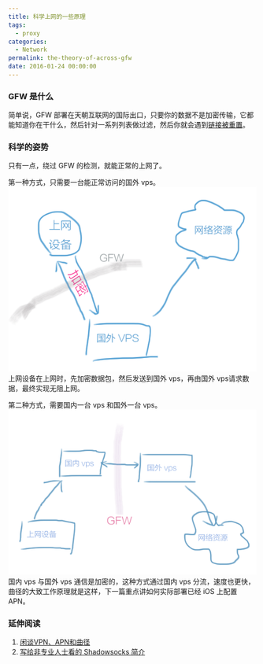 ```yaml
---
title: 科学上网的一些原理
tags:
  - proxy
categories:
  - Network
permalink: the-theory-of-across-gfw
date: 2016-01-24 00:00:00
---
```


### GFW 是什么
简单说，GFW 部署在天朝互联网的国际出口，只要你的数据不是加密传输，它都能知道你在干什么，然后针对一系列列表做过滤，然后你就会遇到[链接被重置](https://zh.wikipedia.org/zh-sg/%E8%BF%9E%E6%8E%A5%E9%87%8D%E7%BD%AE)。

### 科学的姿势
只有一点，绕过 GFW 的检测，就能正常的上网了。

第一种方式，只需要一台能正常访问的国外 vps。
![one-vps](/images/one-vps.png)
上网设备在上网时，先加密数据包，然后发送到国外 vps，再由国外 vps请求数据，最终实现无阻上网。

第二种方式，需要国内一台 vps 和国外一台 vps。
![two-vps](/images/two-vps.png)
国内 vps 与国外 vps 通信是加密的，这种方式通过国内 vps 分流，速度也更快，曲径的大致工作原理就是这样，下一篇重点讲如何实际部署已经 iOS 上配置 APN。

### 延伸阅读
1. [闲谈VPN、APN和曲径](http://getqujing.tumblr.com/post/82246191116/%E9%97%B2%E8%B0%88vpnapn%E5%92%8C%E6%9B%B2%E5%BE%84)
2. [写给非专业人士看的 Shadowsocks 简介](http://vc2tea.com/whats-shadowsocks/)

